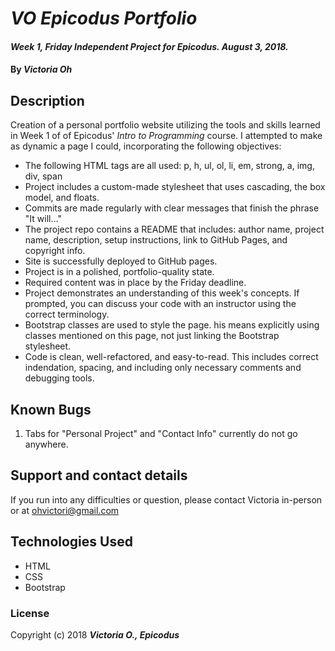 # _VO Epicodus Portfolio_

#### _Week 1, Friday Independent Project for Epicodus. August 3, 2018._

#### By _**Victoria Oh**_

## Description

Creation of a personal portfolio website utilizing the tools and skills learned in Week 1 of of Epicodus' _Intro to Programming_ course. I attempted to make as dynamic a page I could, incorporating the following objectives:
* The following HTML tags are all used: p, h, ul, ol, li, em, strong, a, img, div, span
* Project includes a custom-made stylesheet that uses cascading, the box model, and floats.
* Commits are made regularly with clear messages that finish the phrase "It will…"
* The project repo contains a README that includes: author name, project name, description, setup instructions, link to GitHub Pages, and copyright info.
* Site is successfully deployed to GitHub pages.
* Project is in a polished, portfolio-quality state.
* Required content was in place by the Friday deadline.
* Project demonstrates an understanding of this week's concepts. If prompted, you can discuss your code with an instructor using the correct terminology.
* Bootstrap classes are used to style the page. his means explicitly using classes mentioned on this page, not just linking the Bootstrap stylesheet.
* Code is clean, well-refactored, and easy-to-read. This includes correct indendation, spacing, and including only necessary comments and debugging tools.



## Known Bugs

1. Tabs for "Personal Project" and "Contact Info" currently do not go anywhere.

## Support and contact details

If you run into any difficulties or question, please contact Victoria in-person or at ohvictori@gmail.com

## Technologies Used
* HTML
* CSS
* Bootstrap

### License

Copyright (c) 2018 **_Victoria O., Epicodus_**
